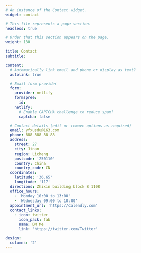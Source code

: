```yaml
---
# An instance of the Contact widget.
widget: contact

# This file represents a page section.
headless: true

# Order that this section appears on the page.
weight: 130

title: Contact
subtitle:

content:
  # Automatically link email and phone or display as text?
  autolink: true

  # Email form provider
  form:
    provider: netlify
    formspree:
      id:
    netlify:
      # Enable CAPTCHA challenge to reduce spam?
      captcha: false

  # Contact details (edit or remove options as required)
  email: yfxusdu@163.com
  phone: 888 888 88 88
  address:
    street: 27
    city: Jinan
    region: Licheng
    postcode: '250110'
    country: China
    country_code: CN
  coordinates:
    latitude: '36.65'
    longitude: '117'
  directions: Zhixin building block B 1108
  office_hours:
    - 'Monday 10:00 to 13:00'
    - 'Wednesday 09:00 to 10:00'
  appointment_url: 'https://calendly.com'
  contact_links:
    - icon: twitter
      icon_pack: fab
      name: DM Me
      link: 'https://twitter.com/Twitter'

design:
  columns: '2'
---
```

